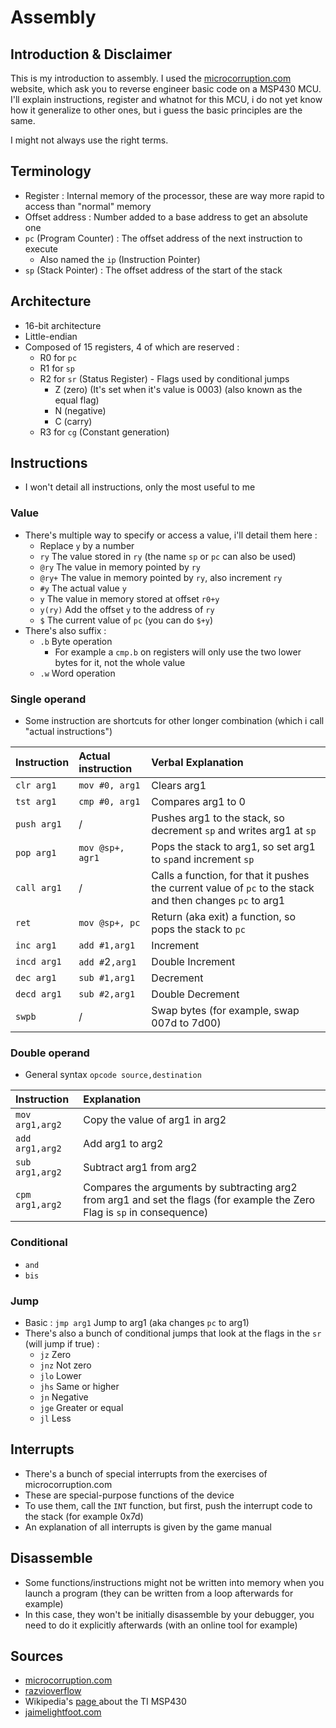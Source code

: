 # Assembly

## Introduction & Disclaimer

This is my introduction to assembly. I used the [microcorruption.com](https://microcorruption.com/) website, which ask you to reverse engineer basic code on a MSP430 MCU. I'll explain instructions, register and whatnot for this MCU, i do not yet know how it generalize to other ones, but i guess the basic principles are the same.

I might not always use the right terms.

## Terminology

* Register : Internal memory of the processor, these are way more rapid to access than "normal" memory
* Offset address : Number added to a base address to get an absolute one
* `pc` \(Program Counter\) : The offset address of the next instruction to execute
  * Also named the `ip` \(Instruction Pointer\)
* `sp` \(Stack Pointer\) : The offset address of the start of the stack 

## Architecture

* 16-bit architecture
* Little-endian
* Composed of 15 registers, 4 of which are reserved :
  * R0 for `pc`
  * R1 for `sp`
  * R2 for `sr` \(Status Register\) - Flags used by conditional jumps
    * Z \(zero\) \(It's set when it's value is 0003\) \(also known as the equal flag\)
    * N \(negative\)
    * C \(carry\)
  * R3 for `cg` \(Constant generation\)

## Instructions

* I won't detail all instructions, only the most useful to me

### Value

* There's multiple way to specify or access a value, i'll detail them here :
  * Replace `y` by a number 
  * `ry` The value stored in `ry` \(the name `sp` or `pc` can also be used\)
  * `@ry` The value in memory pointed by `ry`
  * `@ry+` The value in memory pointed by `ry`, also increment `ry`
  * `#y` The actual value `y`
  * `y` The value in memory stored at offset `r0+y`
  * `y(ry)` Add the offset `y` to the address of `ry`
  * `$` The current value of `pc` \(you can do `$+y`\)
* There's also suffix :
  * `.b` Byte operation
    * For example a `cmp.b` on registers will only use the two lower bytes for it, not the whole value
  * `.w` Word operation

### Single operand

* Some instruction are shortcuts for other longer combination \(which i call "actual instructions"\)

| Instruction | Actual instruction | Verbal Explanation |
| :--- | :--- | :--- |
| `clr arg1` | `mov #0, arg1` | Clears arg1 |
| `tst arg1` | `cmp #0, arg1` | Compares arg1 to 0 |
| `push arg1` | / | Pushes arg1 to the stack, so decrement `sp` and writes arg1 at `sp` |
| `pop arg1` | `mov @sp+, agr1` | Pops the stack to arg1, so set arg1 to `sp`and increment `sp` |
| `call arg1` | / | Calls a function, for that it pushes the current value of  `pc` to the stack and then changes `pc` to arg1 |
|  `ret` | `mov @sp+, pc` | Return \(aka exit\) a function, so pops the stack to `pc` |
| `inc arg1` | `add #1,arg1` | Increment |
| `incd arg1` | `add #`2`,arg1` | Double Increment |
| `dec arg1` | `sub #1,arg1` | Decrement |
| `decd arg1` | `sub #2,arg1` | Double Decrement |
| `swpb` | / | Swap bytes \(for example, swap 007d to 7d00\) |

### Double operand

* General syntax `opcode source,destination`

| Instruction | Explanation |
| :--- | :--- |
| `mov arg1,arg2` |  Copy the value of arg1 in arg2 |
| `add arg1,arg2` | Add arg1 to arg2  |
| `sub arg1,arg2` | Subtract arg1 from arg2 |
| `cpm arg1,arg2` | Compares the arguments by subtracting arg2 from arg1 and set the flags \(for example the Zero Flag is `sp` in consequence\) |

### Conditional

* `and`
* `bis`

### Jump

* Basic : `jmp arg1` Jump to arg1 \(aka changes `pc` to arg1\)
* There's also a bunch of conditional jumps that look at the flags in the `sr` \(will jump if true\) :
  * `jz` Zero
  * `jnz` Not zero
  * `jlo` Lower
  * `jhs` Same or higher
  * `jn` Negative
  * `jge` Greater or equal
  * `jl` Less

## Interrupts

* There's a bunch of special interrupts from the exercises of microcorruption.com
* These are special-purpose functions of the device
* To use them, call the `INT` function, but first, push the interrupt code to the stack \(for example 0x7d\)
* An explanation of all interrupts is given by the game manual

## Disassemble

* Some functions/instructions might not be written into memory when you launch a program \(they can be written from a loop afterwards for example\)
* In this case, they won't be initially disassemble by your debugger, you need to do it explicitly afterwards \(with an online tool for example\)

## Sources

* [microcorruption.com](https://microcorruption.com/)
* [razvioverflow](https://razvioverflow.github.io/microcorruption/)
* Wikipedia's [page ](https://en.wikipedia.org/wiki/TI_MSP430)about the TI MSP430
* [jaimelightfoot.com](https://jaimelightfoot.com/blog/)



